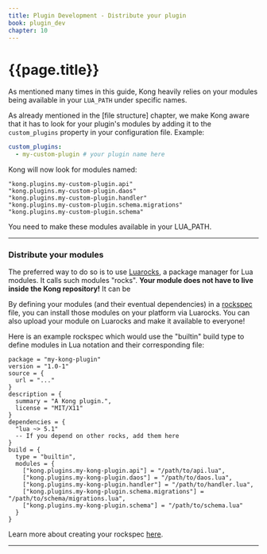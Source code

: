 ```yaml
---
title: Plugin Development - Distribute your plugin
book: plugin_dev
chapter: 10
---
```


# {{page.title}}

As mentioned many times in this guide, Kong heavily relies on your modules being available in your `LUA_PATH` under specific names.

As already mentioned in the [file structure] chapter, we make Kong aware that it has to look for your plugin's modules by adding it to the `custom_plugins` property in your configuration file. Example:

```yaml
custom_plugins:
  - my-custom-plugin # your plugin name here
```

Kong will now look for modules named:

```
"kong.plugins.my-custom-plugin.api"
"kong.plugins.my-custom-plugin.daos"
"kong.plugins.my-custom-plugin.handler"
"kong.plugins.my-custom-plugin.schema.migrations"
"kong.plugins.my-custom-plugin.schema"
```

You need to make these modules available in your LUA_PATH.

---

### Distribute your modules

The preferred way to do so is to use [Luarocks](https://luarocks.org/), a package manager for Lua modules. It calls such modules "rocks". **Your module does not have to live inside the Kong repository!** It can be

By defining your modules (and their eventual dependencies) in a [rockspec] file, you can install those modules on your platform via Luarocks. You can also upload your module on Luarocks and make it available to everyone!

Here is an example rockspec which would use the "builtin" build type to define modules in Lua notation and their corresponding file:

```
package = "my-kong-plugin"
version = "1.0-1"
source = {
  url = "..."
}
description = {
  summary = "A Kong plugin.",
  license = "MIT/X11"
}
dependencies = {
  "lua ~> 5.1"
  -- If you depend on other rocks, add them here
}
build = {
  type = "builtin",
  modules = {
    ["kong.plugins.my-kong-plugin.api"] = "/path/to/api.lua",
    ["kong.plugins.my-kong-plugin.daos"] = "/path/to/daos.lua",
    ["kong.plugins.my-kong-plugin.handler"] = "/path/to/handler.lua",
    ["kong.plugins.my-kong-plugin.schema.migrations"] = "/path/to/schema/migrations.lua",
    ["kong.plugins.my-kong-plugin.schema"] = "/path/to/schema.lua"
  }
}
```

Learn more about creating your rockspec [here][rockspec].

---

[rockspec]: https://github.com/keplerproject/luarocks/wiki/Creating-a-rock
